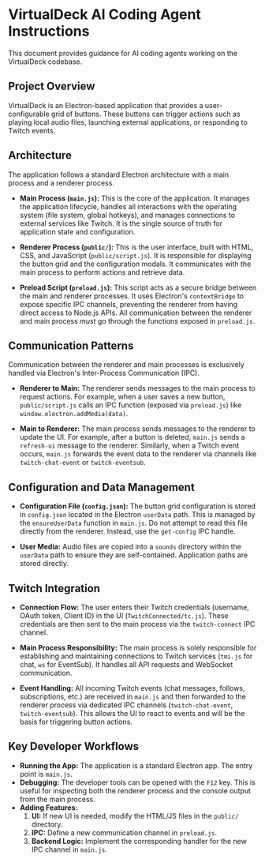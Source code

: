 # VirtualDeck AI Coding Agent Instructions

This document provides guidance for AI coding agents working on the VirtualDeck codebase.

## Project Overview

VirtualDeck is an Electron-based application that provides a user-configurable grid of buttons. These buttons can trigger actions such as playing local audio files, launching external applications, or responding to Twitch events.

## Architecture

The application follows a standard Electron architecture with a main process and a renderer process.

-   **Main Process (`main.js`):** This is the core of the application. It manages the application lifecycle, handles all interactions with the operating system (file system, global hotkeys), and manages connections to external services like Twitch. It is the single source of truth for application state and configuration.

-   **Renderer Process (`public/`):** This is the user interface, built with HTML, CSS, and JavaScript (`public/script.js`). It is responsible for displaying the button grid and the configuration modals. It communicates with the main process to perform actions and retrieve data.

-   **Preload Script (`preload.js`):** This script acts as a secure bridge between the main and renderer processes. It uses Electron's `contextBridge` to expose specific IPC channels, preventing the renderer from having direct access to Node.js APIs. All communication between the renderer and main process *must* go through the functions exposed in `preload.js`.

## Communication Patterns

Communication between the renderer and main processes is exclusively handled via Electron's Inter-Process Communication (IPC).

-   **Renderer to Main:** The renderer sends messages to the main process to request actions. For example, when a user saves a new button, `public/script.js` calls an IPC function (exposed via `preload.js`) like `window.electron.addMedia(data)`.

-   **Main to Renderer:** The main process sends messages to the renderer to update the UI. For example, after a button is deleted, `main.js` sends a `refresh-ui` message to the renderer. Similarly, when a Twitch event occurs, `main.js` forwards the event data to the renderer via channels like `twitch-chat-event` or `twitch-eventsub`.

## Configuration and Data Management

-   **Configuration File (`config.json`):** The button grid configuration is stored in `config.json` located in the Electron `userData` path. This is managed by the `ensureUserData` function in `main.js`. Do not attempt to read this file directly from the renderer. Instead, use the `get-config` IPC handle.

-   **User Media:** Audio files are copied into a `sounds` directory within the `userData` path to ensure they are self-contained. Application paths are stored directly.

## Twitch Integration

-   **Connection Flow:** The user enters their Twitch credentials (username, OAuth token, Client ID) in the UI (`TwitchConnected/tc.js`). These credentials are then sent to the main process via the `twitch-connect` IPC channel.

-   **Main Process Responsibility:** The main process is solely responsible for establishing and maintaining connections to Twitch services (`tmi.js` for chat, `ws` for EventSub). It handles all API requests and WebSocket communication.

-   **Event Handling:** All incoming Twitch events (chat messages, follows, subscriptions, etc.) are received in `main.js` and then forwarded to the renderer process via dedicated IPC channels (`twitch-chat-event`, `twitch-eventsub`). This allows the UI to react to events and will be the basis for triggering button actions.

## Key Developer Workflows

-   **Running the App:** The application is a standard Electron app. The entry point is `main.js`.
-   **Debugging:** The developer tools can be opened with the `F12` key. This is useful for inspecting both the renderer process and the console output from the main process.
-   **Adding Features:**
    1.  **UI:** If new UI is needed, modify the HTML/JS files in the `public/` directory.
    2.  **IPC:** Define a new communication channel in `preload.js`.
    3.  **Backend Logic:** Implement the corresponding handler for the new IPC channel in `main.js`.
